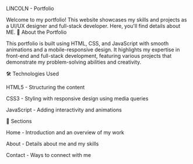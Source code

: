 LINCOLN - Portfolio

Welcome to my portfolio! This website showcases my skills and projects as a UI/UX designer and full-stack developer. Here, you'll find details about ME.
📌 About the Portfolio

This portfolio is built using HTML, CSS, and JavaScript with smooth animations and a mobile-responsive design. It highlights my expertise in front-end and full-stack development, featuring various projects that demonstrate my problem-solving abilities and creativity.

🛠️ Technologies Used

HTML5 - Structuring the content

CSS3 - Styling with responsive design using media queries

JavaScript - Adding interactivity and animations

📂 Sections

Home - Introduction and an overview of my work

About - Details about me and my skills

Contact - Ways to connect with me

